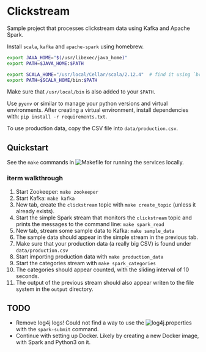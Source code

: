 # Clickstream

Sample project that processes clickstream data using Kafka and Apache Spark.

Install `scala`, `kafka` and `apache-spark` using homebrew.

```bash
export JAVA_HOME="$(/usr/libexec/java_home)"
export PATH=$JAVA_HOME:$PATH

export SCALA_HOME="/usr/local/Cellar/scala/2.12.4"  # find it using `brew info`
export PATH=$SCALA_HOME/bin:$PATH
```

Make sure that `/usr/local/bin` is also added to your `$PATH`.

Use `pyenv` or similar to manage your python versions and virtual environments. After creating a virtual environment, install dependencies with: `pip install -r requirements.txt`.

To use production data, copy the CSV file into `data/production.csv`.

## Quickstart

See the `make` commands in ![Makefile](./Makefile) for running the services locally.

### iterm walkthrough

1. Start Zookeeper: `make zookeeper`
2. Start Kafka: `make kafka`
3. New tab, create the `clickstream` topic with `make create_topic` (unless it already exists).
4. Start the simple Spark stream that monitors the `clickstream` topic and prints the messages to the command line: `make spark_read`
5. New tab, stream some sample data to Kafka: `make sample_data`
6. The sample data should appear in the simple stream in the previous tab.
7. Make sure that your production data (a really big CSV) is found under `data/production.csv`
8. Start importing production data with `make production_data`
9. Start the categories stream with `make spark_categories`
10. The categories should appear counted, with the sliding interval of 10 seconds.
11. The output of the previous stream should also appear writen to the file system in the `output` directory.

## TODO

* Remove log4j logs! Could not find a way to use the ![log4j.properties](./config/log4j.properties) with the `spark-submit` command.
* Continue with setting up Docker. Likely by creating a new Docker image, with Spark and Python3 on it.
